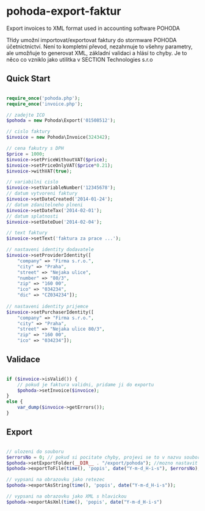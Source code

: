 pohoda-export-faktur
====================

Export invoices to XML format used in accounting software POHODA

Třídy umožní importovat/exportovat faktury do stormware POHODA účetnictnictví. Není to kompletní převod, nezahrnuje to všehny parametry, ale umožňuje to generovat XML, základní validaci a hlásí to chyby. 
Je to něco co vzniklo jako utilitka v SECTION Technologies s.r.o

## Quick Start

```php

require_once('pohoda.php');
require_once('invoice.php');

// zadejte ICO
$pohoda = new Pohoda\Export('01508512');

// cislo faktury
$invoice = new Pohoda\Invoice(324342);

// cena fakutry s DPH
$price = 1000;
$invoice->setPriceWithoutVAT($price);
$invoice->setPriceOnlyVAT($price*0.21);
$invoice->withVAT(true);

// variabilni cislo
$invoice->setVariableNumber('12345678');
// datum vytvoreni faktury
$invoice->setDateCreated('2014-01-24');
// datum zdanitelneho plneni
$invoice->setDateTax('2014-02-01');
// datum splatnosti
$invoice->setDateDue('2014-02-04');

// text faktury
$invoice->setText('faktura za prace ...');

// nastaveni identity dodavatele
$invoice->setProviderIdentity([
    "company" => "Firma s.r.o.",
    "city" => "Praha",
    "street" => "Nejaka ulice",
    "number" => "80/3",
    "zip" => "160 00",
    "ico" => "034234",
    "dic" => "CZ034234"]);
    
// nastaveni identity prijemce
$invoice->setPurchaserIdentity([
    "company" => "Firma s.r.o.",
    "city" => "Praha",
    "street" => "Nejaka ulice 80/3",
    "zip" => "160 00",
    "ico" => "034234"]);

```

## Validace

```php

if ($invoice->isValid()) {
    // pokud je faktura validni, pridame ji do exportu
    $pohoda->setInvoice($invoice);
}
else {
    var_dump($invoice->getErrors());
}

```


## Export

```php

// ulozeni do souboru
$errorsNo = 0; // pokud si pocitate chyby, projevi se to v nazvu souboru
$pohoda->setExportFolder(__DIR__ . "/export/pohoda"); //mozno nastavit slozku, do ktere bude proveden export
$pohoda->exportToFile(time(), 'popis', date("Y-m-d_H-i-s"), $errorsNo);

// vypsani na obrazovku jako retezec
$pohoda->exportAsString(time(), 'popis', date("Y-m-d_H-i-s"));

// vypsani na obrazovku jako XML s hlavickou
$pohoda->exportAsXml(time(), 'popis', date("Y-m-d_H-i-s")



```
